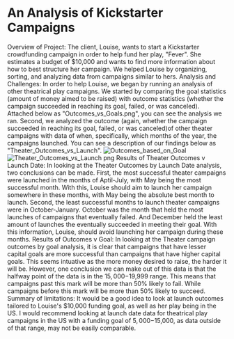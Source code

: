 # An Analysis of Kickstarter Campaigns 
Overview of Project: The client, Louise, wants to start a Kickstarter crowdfunding campaign in order to help fund her play, "Fever". She estimates a budget of $10,000 and wants to find more information about how to best structure her campaign. We helped Louise by organizing, sorting, and analyzing data from campaigns similar to hers.
Analysis and Challenges: In order to help Louise, we began by running an analysis of other theatrical play campaigns. We started by comparing the goal statistics (amount of money aimed to be raised) with outcome statistics (whether the campaign succeeded in reaching its goal, failed, or was canceled). Attached below as "Outcomes_vs_Goals.png", you can see the analysis we ran. Second, we analyzed the outcome (again, whether the campaign succeeded in reaching its goal, failed, or was canceled)of other theater campaigns with data of when, specifically, which months of the year, the campaigns launched. You can see a description of our findings below as "Theater_Outcomes_vs_Launch".
![Outcomes_based_on_Goal](https://user-images.githubusercontent.com/112716673/190315374-1dfc9578-3e27-45a3-afbe-b1044bfa4725.png)
![Theater_Outcomes_vs_Launch png](https://user-images.githubusercontent.com/112716673/189431992-82d82c92-c359-46db-b459-e052e6ce6038.png)
Results of Theater Outcomes v Launch Date: In looking at the Theater Outcomes by Launch Date analysis, two conclusions can be made. First, the most successful theater campaigns were launched in the months of Aptil-July, with May being the most successful month. With this, Louise should aim to launch her campaign somewhere in these months, with May being the absolute best month to launch. Second, the least successful months to launch theater campaigns were in October-January. October was the month that held the most launches of campaigns that eventually failed. And December held the least amount of launches the eventually succeeded in meeting their goal. With this information, Louise, should avoid launching her campaign during these months.
Results of Outcomes v Goal: In looking at the Theater campaign outcomes by goal analysis, it is clear that campaigns that have lesser capital goals are more successful than campaigns that have higher capital goals. This seems intuative as the more money desired to raise, the harder it will be. However, one conclusion we can make out of this data is that the halfway point of the data is in the $15,000-$19,999 range. This means that campaigns past this mark will be more than 50% likely to fail. While campaigns before this mark will be more than 50% likely to succeed. 
Summary of limitations: It would be a good idea to look at launch outcomes tailored to Louise's $10,000 funding goal, as well as her play being in the US. I would recommend looking at launch date data for theatrical play campaigns in the US with a funding goal of $5,000-$15,000, as data outside of that range, may not be easily comparable.
